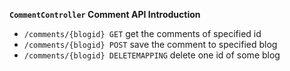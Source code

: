 **`CommentController` Comment API Introduction**
* `/comments/{blogid} GET` get the comments of specified id
* `/comments/{blogid} POST` save the comment to specified blog
* `/comments/{blogid} DELETEMAPPING` delete one id of some blog